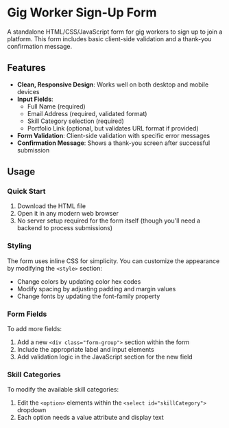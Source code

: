 # Gig Worker Sign-Up Form

A standalone HTML/CSS/JavaScript form for gig workers to sign up to join a platform. This form includes basic client-side validation and a thank-you confirmation message.

## Features

- **Clean, Responsive Design**: Works well on both desktop and mobile devices
- **Input Fields**:
  - Full Name (required)
  - Email Address (required, validated format)
  - Skill Category selection (required)
  - Portfolio Link (optional, but validates URL format if provided)
- **Form Validation**: Client-side validation with specific error messages
- **Confirmation Message**: Shows a thank-you screen after successful submission

## Usage

### Quick Start

1. Download the HTML file
2. Open it in any modern web browser
3. No server setup required for the form itself (though you'll need a backend to process submissions)


### Styling

The form uses inline CSS for simplicity. You can customize the appearance by modifying the `<style>` section:

- Change colors by updating color hex codes
- Modify spacing by adjusting padding and margin values
- Change fonts by updating the font-family property

### Form Fields

To add more fields:

1. Add a new `<div class="form-group">` section within the form
2. Include the appropriate label and input elements
3. Add validation logic in the JavaScript section for the new field

### Skill Categories

To modify the available skill categories:

1. Edit the `<option>` elements within the `<select id="skillCategory">` dropdown
2. Each option needs a value attribute and display text
